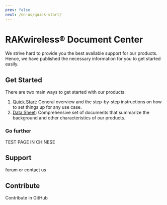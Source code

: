 ```yaml
---
prev: false
next: /en-us/quick-start/
---
```

# RAKwireless® Document Center
We strive hard to provide you the best available support for our products. Hence, we have published the necessary information for you to get started easily.

## Get Started
There are two main ways to get started with our products:

1. [Quick Start](quick-start): General overview and the step-by-step instructions on how to set things up for any use case.
2. [Data Sheet](data-sheet/): Comprehensive set of documents that summarize the background and other characteristics of our products.

### Go further
TEST PAGE IN CHINESE

## Support
forum or contact us

## Contribute
Contribute in GitHub
